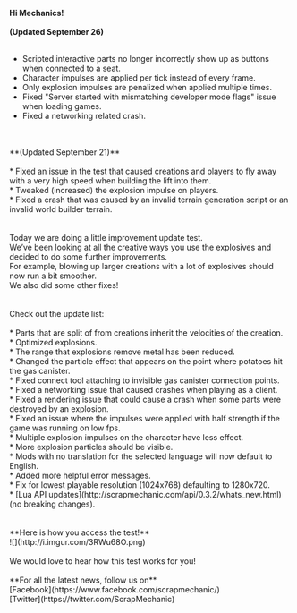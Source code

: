 **Hi Mechanics!**<br/>
<br/>
**(Updated September 26)**<br/>
<br/>
* Scripted interactive parts no longer incorrectly show up as buttons when connected to a seat.<br/>
* Character impulses are applied per tick instead of every frame.<br/>
* Only explosion impulses are penalized when applied multiple times.<br/>
* Fixed "Server started with mismatching developer mode flags" issue when loading games.<br/>
* Fixed a networking related crash.<br/><br/>
<br/>
**(Updated September 21)**<br/>
<br/>
* Fixed an issue in the test that caused creations and players to fly away with a very high speed when building the lift into them.<br/>
* Tweaked (increased) the explosion impulse on players.<br/>
* Fixed a crash that was caused by an invalid terrain generation script or an invalid world builder terrain.<br/><br/>
<br/>
Today we are doing a little improvement update test. <br/>
We’ve been looking at all the creative ways you use the explosives and decided to do some further improvements. <br/>
For example, blowing up larger creations with a lot of explosives should now run a bit smoother.<br/>
We also did some other fixes!<br/>
<br/>
<br/>
Check out the update list:<br/>
<br/>
* Parts that are split of from creations inherit the velocities of the creation.<br/>
* Optimized explosions.<br/>
* The range that explosions remove metal has been reduced.<br/>
* Changed the particle effect that appears on the point where potatoes hit the gas canister.<br/>
* Fixed connect tool attaching to invisible gas canister connection points.<br/>
* Fixed a networking issue that caused crashes when playing as a client.<br/>
* Fixed a rendering issue that could cause a crash when some parts were destroyed by an explosion.<br/>
* Fixed an issue where the impulses were applied with half strength if the game was running on low fps.<br/>
* Multiple explosion impulses on the character have less effect.<br/>
* More explosion particles should be visible.<br/>
* Mods with no translation for the selected language will now default to English.<br/>
* Added more helpful error messages.<br/>
* Fix for lowest playable resolution (1024x768) defaulting to 1280x720.<br/>
* [Lua API updates](http://scrapmechanic.com/api/0.3.2/whats_new.html) (no breaking changes).<br/><br/>
<br/>
**Here is how you access the test!**<br/>
![](http://i.imgur.com/3RWu68O.png)<br/>
<br/>
We would love to hear how this test works for you!<br/>
<br/>
**For all the latest news, follow us on**<br/>
[Facebook](https://www.facebook.com/scrapmechanic/)<br/>
[Twitter](https://twitter.com/ScrapMechanic)